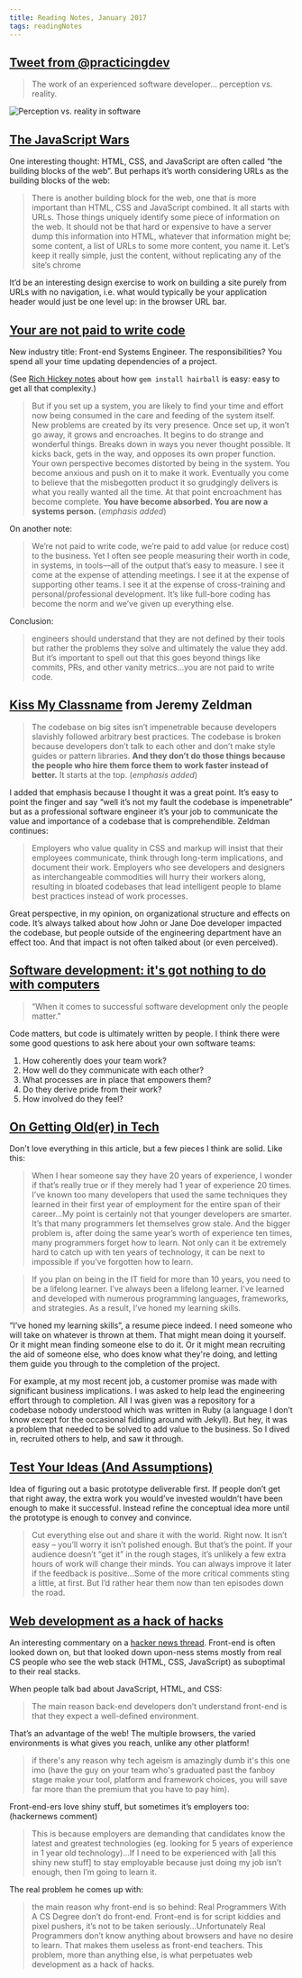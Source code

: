 ```yaml
---
title: Reading Notes, January 2017
tags: readingNotes
---
```


## [Tweet from @practicingdev](https://twitter.com/practicingdev/status/811956403745210368)

> The work of an experienced software developer... perception vs. reality.

![Perception vs. reality in software](https://pbs.twimg.com/media/C0SmBk6XcAQRVPH.jpg)

## [The JavaScript Wars](http://cssence.com/blog/2016-11-the-javascript-wars)

One interesting thought: HTML, CSS, and JavaScript are often called “the building blocks of the web”. But perhaps it’s worth considering URLs as the building blocks of the web:

> There is another building block for the web, one that is more important than HTML, CSS and JavaScript combined. It all starts with URLs. Those things uniquely identify some piece of information on the web. It should not be that hard or expensive to have a server dump this information into HTML, whatever that information might be; some content, a list of URLs to some more content, you name it. Let’s keep it really simple, just the content, without replicating any of the site’s chrome 

It’d be an interesting design exercise to work on building a site purely from URLs with no navigation, i.e. what would typically be your application header would just be one level up: in the browser URL bar.

## [Your are not paid to write code](http://bravenewgeek.com/you-are-not-paid-to-write-code/)

New industry title: Front-end Systems Engineer. The responsibilities? You spend all your time updating dependencies of a project. 

(See [Rich Hickey notes](http://jim-nielsen.com/blog/2016/reading-notes-november/) about how `gem install hairball` is easy: easy to get all that complexity.)

> But if you set up a system, you are likely to find your time and effort now being consumed in the care and feeding of the system itself. New problems are created by its very presence. Once set up, it won’t go away, it grows and encroaches. It begins to do strange and wonderful things. Breaks down in ways you never thought possible. It kicks back, gets in the way, and opposes its own proper function. Your own perspective becomes distorted by being in the system. You become anxious and push on it to make it work. Eventually you come to believe that the misbegotten product it so grudgingly delivers is what you really wanted all the time. At that point encroachment has become complete. **You have become absorbed. You are now a systems person.** (*emphasis added*)

On another note:

> We’re not paid to write code, we’re paid to add value (or reduce cost) to the business. Yet I often see people measuring their worth in code, in systems, in tools—all of the output that’s easy to measure. I see it come at the expense of attending meetings. I see it at the expense of supporting other teams. I see it at the expense of cross-training and personal/professional development. It’s like full-bore coding has become the norm and we’ve given up everything else.

Conclusion:

> engineers should understand that they are not defined by their tools but rather the problems they solve and ultimately the value they add. But it’s important to spell out that this goes beyond things like commits, PRs, and other vanity metrics...you are not paid to write code. 

## [Kiss My Classname](http://www.zeldman.com/2017/01/03/kiss-my-classname/) from Jeremy Zeldman

> The codebase on big sites isn’t impenetrable because developers slavishly followed arbitrary best practices. The codebase is broken because developers don’t talk to each other and don’t make style guides or pattern libraries. **And they don’t do those things because the people who hire them force them to work faster instead of better.** It starts at the top. (*emphasis added*)

I added that emphasis because I thought it was a great point. It’s easy to point the finger and say “well it’s not my fault the codebase is impenetrable” but as a professional software engineer it’s your job to communicate the value and importance of a codebase that is comprehendible. Zeldman continues:

> Employers who value quality in CSS and markup will insist that their employees communicate, think through long-term implications, and document their work. Employers who see developers and designers as interchangeable commodities will hurry their workers along, resulting in bloated codebases that lead intelligent people to blame best practices instead of work processes.

Great perspective, in my opinion, on organizational structure and effects on code. It’s always talked about how John or Jane Doe developer impacted the codebase, but people outside of the engineering department have an effect too. And that impact is not often talked about (or even perceived). 

## [Software development: it's got nothing to do with computers](http://www.philipotoole.com/software-development-got-nothing-computers/)

> “When it comes to successful software development only the people matter.”

Code matters, but code is ultimately written by people. I think there were some good questions to ask here about your own software teams: 

1. How coherently does your team work?
2. How well do they communicate with each other?
3. What processes are in place that empowers them? 
4. Do they derive pride from their work?
5. How involved do they feel?

## [On Getting Old(er) in Tech](http://corgibytes.com/blog/2016/12/06/getting-old-er-in-tech/)

Don't love everything in this article, but a few pieces I think are solid. Like this: 

> When I hear someone say they have 20 years of experience, I wonder if that’s really true or if they merely had 1 year of experience 20 times. I’ve known too many developers that used the same techniques they learned in their first year of employment for the entire span of their career...My point is certainly not that younger developers are smarter. It’s that many programmers let themselves grow stale. And the bigger problem is, after doing the same year’s worth of experience ten times, many programmers forget how to learn. Not only can it be extremely hard to catch up with ten years of technology, it can be next to impossible if you’ve forgotten how to learn.

> If you plan on being in the IT field for more than 10 years, you need to be a lifelong learner.  I’ve always been a lifelong learner. I’ve learned and developed with numerous programming languages, frameworks, and strategies. As a result, I’ve honed my learning skills.

“I’ve honed my learning skills”, a resume piece indeed. I need someone who will take on whatever is thrown at them. That might mean doing it yourself. Or it might mean finding someone else to do it. Or it might mean recruiting the aid of someone else, who does know what they're doing, and letting them guide you through to the completion of the project. 

For example, at my most recent job, a customer promise was made with significant business implications. I was asked to help lead the engineering effort through to completion. All I was given was a repository for a codebase nobody understood which was written in Ruby (a language I don’t know except for the occasional fiddling around with Jekyll). But hey, it was a problem that needed to be solved to add value to the business. So I dived in, recruited others to help, and saw it through. 

## [Test Your Ideas (And Assumptions)](http://briangilham.com/blog/2016/11/7/test-your-ideas-and-assumptions)

Idea of figuring out a basic prototype deliverable first. If people don’t get that right away, the extra work you would’ve invested wouldn’t have been enough to make it successful. Instead refine the conceptual idea more until the prototype is enough to convey and convince. 

> Cut everything else out and share it with the world. Right now. It isn’t easy – you’ll worry it isn’t polished enough. But that’s the point. If your audience doesn’t “get it” in the rough stages, it’s unlikely a few extra hours of work will change their minds. You can always improve it later if the feedback is positive...Some of the more critical comments sting a little, at first. But I’d rather hear them now than ten episodes down the road.

## [Web development as a hack of hacks](http://www.quirksmode.org/blog/archives/2016/09/web_development.html)

An interesting commentary on a [hacker news thread](https://news.ycombinator.com/item?id=12477190). Front-end is often looked down on, but that looked down upon-ness stems mostly from real CS people who see the web stack (HTML, CSS, JavaScript) as suboptimal to their real stacks. 

When people talk bad about JavaScript, HTML, and CSS:

> The main reason back-end developers don’t understand front-end is that they expect a well-defined environment.

That’s an advantage of the web! The multiple browsers, the varied environments is what gives you reach, unlike any other platform!

>  if there's any reason why tech ageism is amazingly dumb it's this one imo (have the guy on your team who's graduated past the fanboy stage make your tool, platform and framework choices, you will save far more than the premium that you have to pay him).

Front-end-ers love shiny stuff, but sometimes it’s employers too: (hackernews comment)

> This is because employers are demanding that candidates know the latest and greatest technologies (eg. looking for 5 years of experience in 1 year old technology)...If I need to be experienced with [all this shiny new stuff] to stay employable because just doing my job isn’t enough, then I’m going to learn it.

The real problem he comes up with:

> the main reason why front-end is so behind: Real Programmers With A CS Degree don’t do front-end. Front-end is for script kiddies and pixel pushers, it’s not to be taken seriously...Unfortunately Real Programmers don’t know anything about browsers and have no desire to learn. That makes them useless as front-end teachers. This problem, more than anything else, is what perpetuates web development as a hack of hacks.

